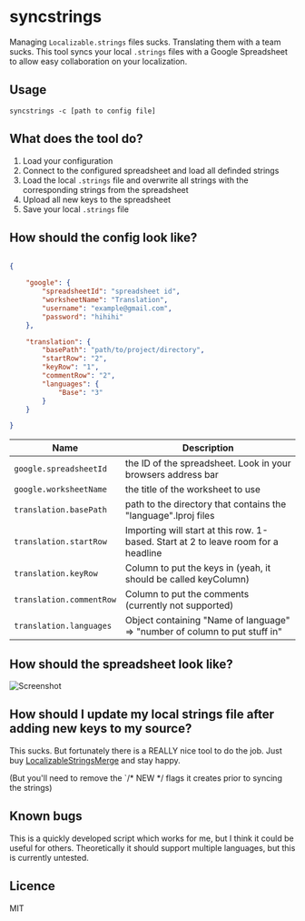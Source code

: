 # syncstrings

Managing `Localizable.strings` files sucks. Translating them with a team sucks. This tool syncs your local `.strings` files with a Google Spreadsheet to allow easy collaboration on your localization.

## Usage

`syncstrings -c [path to config file]`

## What does the tool do?

1. Load your configuration
2. Connect to the configured spreadsheet and load all definded strings
3. Load the local `.strings` file and overwrite all strings with the corresponding strings from the spreadsheet
4. Upload all new keys to the spreadsheet
5. Save your local `.strings` file

## How should the config look like?

```json

{

    "google": {
        "spreadsheetId": "spreadsheet id",
        "worksheetName": "Translation",
        "username": "example@gmail.com",
        "password": "hihihi"
    },

    "translation": {
        "basePath": "path/to/project/directory",
        "startRow": "2",
        "keyRow": "1",
        "commentRow": "2",
        "languages": {
            "Base": "3"
        }
    }

}

```

| Name       | Description                                                              |
|------------|--------------------------------------------------------------------------|
| `google.spreadsheetId` | the ID of the spreadsheet. Look in your browsers address bar |
| `google.worksheetName` | the title of the worksheet to use |
| `translation.basePath` |  path to the directory that contains the "language".lproj files |
| `translation.startRow` | Importing will start at this row. 1-based. Start at 2 to leave room for a headline |
| `translation.keyRow` | Column to put the keys in (yeah, it should be called keyColumn) |
| `translation.commentRow` | Column to put the comments (currently not supported) |
| `translation.languages` | Object containing "Name of language" => "number of column to put stuff in" |

## How should the spreadsheet look like?

![Screenshot](https://s3-eu-west-1.amazonaws.com/knusperfiles/syncstrings.png)

## How should I update my local strings file after adding new keys to my source?

This sucks. But fortunately there is a REALLY nice tool to do the job. Just buy [LocalizableStringsMerge](http://www.delitestudio.com/app/localizable-strings-merge/) and stay happy.

(But you'll need to remove the `/* NEW */ flags it creates prior to syncing the strings)

## Known bugs

This is a quickly developed script which works for me, but I think it could be useful for others. Theoretically it should support multiple languages, but this is currently untested.

## Licence

MIT
